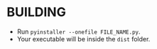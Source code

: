 # BUILDING

- Run `pyinstaller --onefile FILE_NAME.py`.
- Your executable will be inside the `dist` folder.